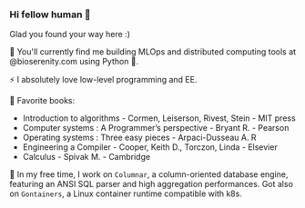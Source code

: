 ### Hi fellow human 👋

Glad you found your way here :) 

🔭 You'll currently find me building MLOps and distributed computing tools at @bioserenity.com using Python 🐍. 

⚡ I absolutely love low-level programming and EE.

📖 Favorite books:
* Introduction to algorithms - Cormen, Leiserson, Rivest, Stein - MIT press
* Computer systems : A Programmer’s perspective - Bryant R. - Pearson
* Operating systems : Three easy pieces - Arpaci-Dusseau A. R
* Engineering a Compiler - Cooper, Keith D., Torczon, Linda - Elsevier
* Calculus - Spivak M. - Cambridge

🔭 In my free time, I work on `Columnar`, a column-oriented database engine, featuring an ANSI SQL parser and high aggregation performances. Got also on `Gontainers`, a Linux container runtime compatible with k8s.
